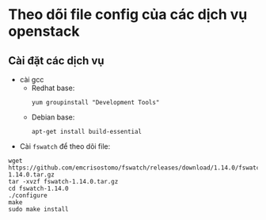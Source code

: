 # Theo dõi file config của các dịch vụ openstack


## Cài đặt các dịch vụ
- cài gcc
  - Redhat base:
    ```
    yum groupinstall "Development Tools"
    ```
  - Debian base:
    ```
    apt-get install build-essential
    ```
- Cài `fswatch` để theo dõi file:
```
wget https://github.com/emcrisostomo/fswatch/releases/download/1.14.0/fswatch-1.14.0.tar.gz
tar -xvzf fswatch-1.14.0.tar.gz
cd fswatch-1.14.0
./configure
make
sudo make install 
```

